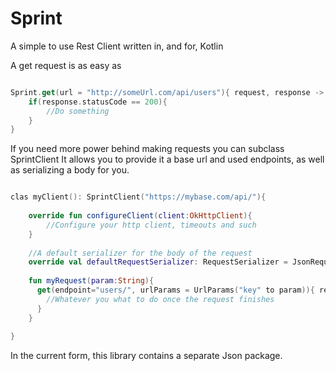 # Sprint

A simple to use Rest Client written in, and for, Kotlin

A get request is as easy as

```Kotlin

Sprint.get(url = "http://someUrl.com/api/users"){ request, response ->
    if(response.statusCode == 200){
        //Do something
    }
}

```

If you need more power behind making requests you can subclass SprintClient
It allows you to provide it a base url and used endpoints, as well as serializing a body for you.

```Kotlin

clas myClient(): SprintClient("https://mybase.com/api/"){
  
    override fun configureClient(client:OkHttpClient){
        //Configure your http client, timeouts and such
    }
    
    //A default serializer for the body of the request
    override val defaultRequestSerializer: RequestSerializer = JsonRequestSerializer()
    
    fun myRequest(param:String){
      get(endpoint="users/", urlParams = UrlParams("key" to param)){ request, response ->
        //Whatever you what to do once the request finishes
      }
    }
  
}

```

In the current form, this library contains a separate Json package.

